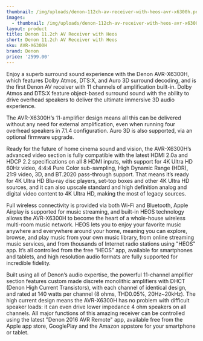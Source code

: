 ```yaml
---
thumbnail: /img/uploads/denon-112ch-av-receiver-with-heos-avr-x6300h.png
images:
  - thumbnail: /img/uploads/denon-112ch-av-receiver-with-heos-avr-x6300h-add-1.png
layout: product
title: Denon 11.2ch AV Receiver with Heos
short: Denon 11.2ch AV Receiver with Heos
sku: AVR-X6300H
brand: Denon
price: '2599.00'
---
```

Enjoy a superb surround sound experience with the Denon AVR-X6300H, which features Dolby Atmos, DTS:X, and Auro 3D surround decoding, and is the first Denon AV receiver with 11 channels of amplification built-in. Dolby Atmos and DTS:X feature object-based surround sound with the ability to drive overhead speakers to deliver the ultimate immersive 3D audio experience.


The AVR-X6300H’s 11-amplifier design means all this can be delivered without any need for external amplification, even when running four overhead speakers in 7.1.4 configuration. Auro 3D is also supported, via an optional firmware upgrade.

Ready for the future of home cinema sound and vision, the AVR-X6300H’s advanced video section is fully compatible with the latest HDMI 2.0a and HDCP 2.2 specifications on all 8 HDMI inputs, with support for 4K Ultra HD 60Hz video, 4:4:4 Pure Color sub-sampling, High Dynamic Range (HDR), 21:9 video, 3D, and BT.2020 pass-through support. That means it’s ready for 4K Ultra HD Blu-ray disc players, set-top boxes and other 4K Ultra HD sources, and it can also upscale standard and high definition analog and digital video content to 4K Ultra HD, making the most of legacy sources.

Full wireless connectivity is provided via both Wi-Fi and Bluetooth, Apple Airplay is supported for music streaming, and built-in HEOS technology allows the AVR-X6300H to become the heart of a whole-house wireless multi-room music network. HEOS lets you to enjoy your favorite music anywhere and everywhere around your home, meaning you can explore, browse, and play music from your own music library, from online streaming music services, and from thousands of Internet radio stations using "HEOS" app. It’s all controlled from the free “HEOS” app, available for smartphones and tablets, and high resolution audio formats are fully supported for incredible fidelity.

Built using all of Denon’s audio expertise, the powerful 11-channel amplifier section features custom made discrete monolithic amplifiers with DHCT (Denon High Current Transistors), with each channel of identical design, and rated at 140 watts per channel (8 ohms, THD0.05%, 20Hz~20kHz). The high current design means the AVR-X6300H has no problem with difficult speaker loads: it can even drive lower impedance 4 ohm speakers on all channels. All major functions of this amazing receiver can be controlled using the latest "Denon 2016 AVR Remote" app, available free from the Apple app store, GooglePlay and the Amazon appstore for your smartphone or tablet.
